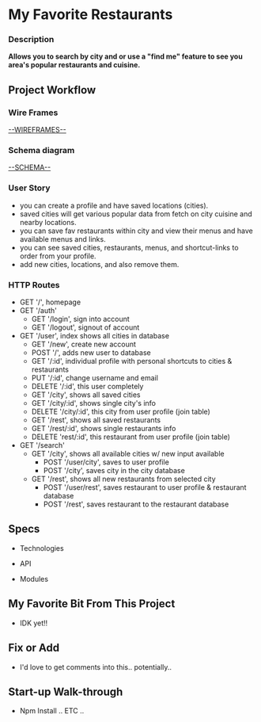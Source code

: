 # My Favorite Restaurants

### Description

**Allows you to search by city and or use a "find me" feature to see you area's popular restaurants and cuisine.**

## Project Workflow
### Wire Frames
<a href=/README/wireframes.md>--WIREFRAMES--</a>

### Schema diagram
<a href=/README/schema.md>--SCHEMA--</a>

### User Story

- you can create a profile and have saved locations (cities).
- saved cities will get various popular data from fetch on city cuisine and nearby locations.
- you can save fav restaurants within city and view their menus and have available menus and links.
- you can see saved cities, restaurants, menus, and shortcut-links to order from your profile.
- add new cities, locations, and also remove them.

### HTTP Routes

- GET '/', homepage
- GET '/auth'
    - GET '/login', sign into account
    - GET '/logout', signout of account
- GET '/user', index shows all cities in database
    - GET '/new', create new account
    - POST '/', adds new user to database
    - GET '/:id', individual profile with personal shortcuts to cities & restaurants
    - PUT '/:id', change username and email
    - DELETE '/:id', this user completely
    - GET '/city', shows all saved cities
    - GET '/city/:id', shows single city's info
    - DELETE '/city/:id', this city from user profile (join table)
    - GET '/rest', shows all saved restaurants
    - GET '/rest/:id', shows single restaurants info
    - DELETE 'rest/:id', this restaurant from user profile (join table)
- GET '/search'
    - GET '/city', shows all available cities w/ new input available
        - POST '/user/city', saves to user profile
        - POST '/city', saves city in the city database
    - GET '/rest', shows all new restaurants from selected city
        - POST '/user/rest', saves restaurant to user profile & restaurant database
        - POST '/rest', saves restaurant to the restaurant database

## Specs

- Technologies

- API

- Modules

## My Favorite Bit From This Project

- IDK yet!!

## Fix or Add

- I'd love to get comments into this.. potentially..

## Start-up Walk-through

- Npm Install .. ETC ..
